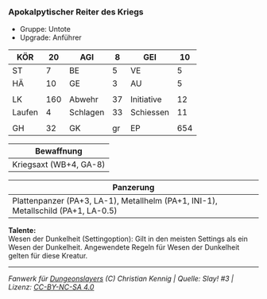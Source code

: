 ### Apokalpytischer Reiter des Kriegs  
- Gruppe: Untote  
- Upgrade: Anführer  

| KÖR | 20 | AGI | 8 | GEI | 10 |
| --- | --- | --- | --- | --- | --- |
| ST | 7 | BE | 5 | VE | 5 |
| HÄ | 10 | GE | 3 | AU | 5 |
|  |  |  |  |  |  |
| LK | 160 | Abwehr | 37 | Initiative | 12 |
| Laufen | 4 | Schlagen | 33 | Schiessen | 11 |
|  |  |  |  |  |  |
| GH | 32 | GK | gr | EP | 654 |


| Bewaffnung |
| --- |
| Kriegsaxt (WB+4, GA-8) |


| Panzerung |
| --- |
| Plattenpanzer (PA+3, LA-1), Metallhelm (PA+1, INI-1), Metallschild (PA+1, LA-0.5) |


**Talente:**  
Wesen der Dunkelheit (Settingoption): Gilt in den meisten Settings als ein Wesen der Dunkelheit. Angewendete Regeln für Wesen der Dunkelheit gelten für diese Kreatur.





___
*Fanwerk für [Dungeonslayers](https://www.dungeonslayers.net/) (C) Christian Kennig | Quelle: Slay! #3 | Lizenz: [CC-BY-NC-SA 4.0](https://creativecommons.org/licenses/by-nc-sa/4.0/deed.de)*